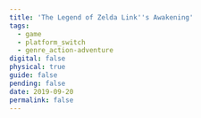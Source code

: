 ```yaml
---
title: 'The Legend of Zelda Link''s Awakening'
tags:
  - game
  - platform_switch
  - genre_action-adventure
digital: false
physical: true
guide: false
pending: false
date: 2019-09-20
permalink: false
---
```

